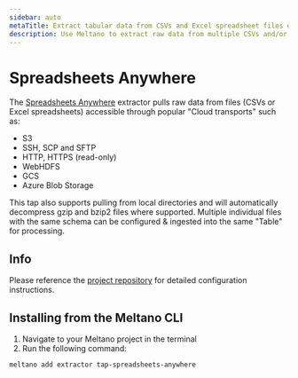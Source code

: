 ```yaml
---
sidebar: auto
metaTitle: Extract tabular data from CSVs and Excel spreadsheet files on Cloud or local storage 
description: Use Meltano to extract raw data from multiple CSVs and/or Excel spreadsheets (compressed or not) directly from localhost, S3, GCS, Azure Blob Storage, WebHDFS, SFTP, etc... 
---
```


# Spreadsheets Anywhere

The [Spreadsheets Anywhere](https://github.com/ets/tap-spreadsheets-anywhere) extractor pulls raw data from files (CSVs or Excel spreadsheets) accessible through popular "Cloud transports" such as:

- S3
- SSH, SCP and SFTP
- HTTP, HTTPS (read-only)
- WebHDFS
- GCS
- Azure Blob Storage

This tap also supports pulling from local directories and will automatically decompress gzip and bzip2 files where
supported.  Multiple individual files with the same schema can be configured & ingested into the same "Table" for processing.

## Info
Please reference the [project repository](https://github.com/ets/tap-spreadsheets-anywhere) for detailed configuration instructions.

## Installing from the Meltano CLI

1. Navigate to your Meltano project in the terminal
2. Run the following command:

```bash
meltano add extractor tap-spreadsheets-anywhere
```

